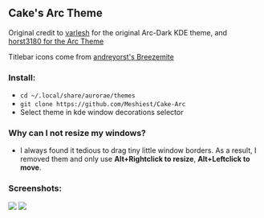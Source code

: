 ## Cake's Arc Theme

Original credit to [varlesh](https://github.com/varlesh) for the original Arc-Dark KDE theme, and [horst3180 for the Arc Theme](https://github.com/horst3180/Arc-theme)

Titlebar icons come from [andreyorst's Breezemite](https://github.com/andreyorst/Breezemite)

### Install:

* `cd ~/.local/share/aurorae/themes`
* `git clone https://github.com/Meshiest/Cake-Arc`
* Select theme in kde window decorations selector

### Why can I not resize my windows?

* I always found it tedious to drag tiny little window borders. As a result, I removed them and only use **Alt+Rightclick to resize**, **Alt+Leftclick to move**.

### Screenshots:

![](https://i.imgur.com/riqzcbX.png)
![](https://i.imgur.com/b5rOkQX.png)
